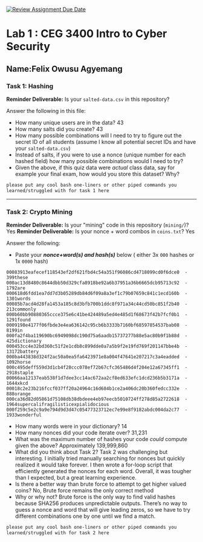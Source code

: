 [![Review Assignment Due Date](https://classroom.github.com/assets/deadline-readme-button-22041afd0340ce965d47ae6ef1cefeee28c7c493a6346c4f15d667ab976d596c.svg)](https://classroom.github.com/a/SPs4PNWX)
# Lab 1 : CEG 3400 Intro to Cyber Security

## Name:Felix Owusu Agyemang

### Task 1: Hashing

**Reminder Deliverable:** Is your `salted-data.csv` in this repository?

Answer the following in this file:

* How many unique users are in the data? 43
* How many salts did you create? 43
* How many possible combinations will I need to try to figure out the secret ID
  of all students (assume I know all potential secret IDs and have your 
  `salted-data.csv`)
* Instead of salts, if you were to use a nonce (unique number for each hashed
  field) how many possible combinations would I need to try?
* Given the above, if this quiz data were *actual* class data, say for example
  your final exam, how would you store this dataset?  Why?

```bash
please put any cool bash one-liners or other piped commands you
learned/struggled with for task 1 here
```

---

### Task 2: Crypto Mining

**Reminder Deliverable:** Is your "mining" code in this repository (`mining/`)? Yes 
**Reminder Deliverable:** Is your nonce + word combos in `coins.txt`? Yes

Answer the following:

* Paste your ***nonce+word(s) and hash(s)*** below ( either 3x `000` hashes or 1x `0000`
hash)

```
00083913eafecef118543ef2df621fbd4c54a351f96086cd4718099cd0f6dce0  -  399these
000ac13d8480c8644dbb50d329cfa8918be92a6b37951a36b6665dcb95713c92  -  1792are
000618d6fdd1ea7dd7d3b05289db84d6f09a8a3ef1c79b07659c841c1ecd160b  -  1301words
00085b7acd4d28fa1453a185c8d3bfb700b1ddc8f971a34c44cd50bc851f2b40  -  213commonly
000b60bb90880365ccce375e6c41be424489a5ed4e485d1f68673f42b7fcf0b1  -  1291found
0009198e4177f06fbde3e4ea636142c95cb6b3333b7160bf68597854537bab08  -  8199in
000fa2f4ba119690bc6949098dc190d75a6aadb15737277b88e5ac80b9f1b88d  -  425dictionary
000453cc4e32bd360c51f2e1cdb8c899dde0a7a5b9f2e19fd769f201147bbe4b  -  13172battery
000ba443838d324f2ac50a0ea5fa6423971e8a004f47641e207217c3a4eadded  -  1092horse
000c495deff559d3d1cb4f28ccc078ef72b67cfc365486d4f204e12a67345ff1  -  2918staple
00066aa12137eab538f1d7dee3cc14ac672aa2cf8ed633efc1dcd236b5b3171a  -  1644xkcd
00018c2e23b216fccf037ff20a24964c16d684b1ce2a406dc20b360fedcc332e  -  888orange
000ca36d82d05861d75108db38dbdeee4eb97eecb5010724ff278d85a2722618  -  1964supercalifragilisticexpialidocious
000f259c5e2c9a9e794d9d3d47c05477323712ec7e99e8f9182abdc004da2c77  -  1933wonderful

```

* How many words were in your dictionary? 14
* How many nonces did your code iterate over? 31,231
* What was the maximum number of hashes your code *could* compute given the above? Approximately 139,999,860
* What did you think about Task 2? Task 2 was challenging but interesting. I initially tried manually searching for nonces but quickly realized it would take forever. I then wrote a for-loop script that efficiently generated the nonces for each word. Overall, it was tougher than I expected, but a great learning experience.
* Is there a better way than brute force to attempt to get higher valued coins? No, Brute force remains the only correct method
* Why or why not? Brute force is the only way to find valid hashes because SHA256 produces unpredictable outputs. There’s no way to guess a nonce and word that will give leading zeros, so we have to try different combinations one by one until we find a match.


```bash
please put any cool bash one-liners or other piped commands you
learned/struggled with for task 2 here
```

